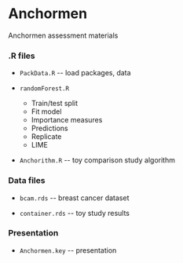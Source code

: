# Anchormen
Anchormen assessment materials

### .R files

- `PackData.R` -- load packages, data

- `randomForest.R` 
    - Train/test split
    - Fit model
    - Importance measures
    - Predictions
    - Replicate
    - LIME

- `Anchorithm.R` -- toy comparison study algorithm

### Data files
- `bcam.rds` -- breast cancer dataset

- `container.rds` -- toy study results
    
### Presentation
    
- `Anchormen.key` -- presentation